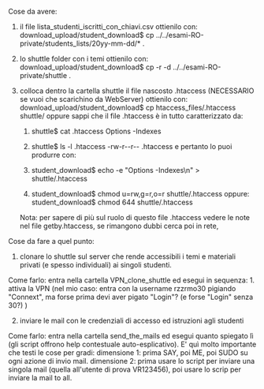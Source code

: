 Cose da avere:

1. il file lista_studenti_iscritti_con_chiavi.csv
   ottienilo con:
   download_upload/student_download$ cp ../../esami-RO-private/students_lists/20yy-mm-dd/* .
2. lo shuttle folder con i temi
   ottienilo con:
   download_upload/student_download$ cp -r -d ../../esami-RO-private/shuttle .

3. colloca dentro la cartella shuttle il file nascosto .htaccess   (NECESSARIO se vuoi che scarichino da WebServer)
   ottienilo con:
        download_upload/student_download$ cp htaccess_files/.htaccess shuttle/
   oppure sappi che il file .htaccess è in tutto caratterizzato da:
      1. shuttle$ cat .htaccess 
         Options -Indexes
	 
      2. shuttle$ ls -l  .htaccess
         -rw-r--r--  .htaccess
   e pertanto lo puoi produrre con:
      1. student_download$ echo -e "Options -Indexes\n" > shuttle/.htaccess
      2. student_download$ chmod u=rw,g=r,o=r shuttle/.htaccess
          oppure:
	 student_download$ chmod 644 shuttle/.htaccess

   Nota: per sapere di più sul ruolo di questo file .htaccess vedere le note nel file getby.htaccess, se rimangono dubbi cerca poi in rete, 

Cose da fare a quel punto:
1. clonare lo shuttle sul server che rende accessibili i temi e materiali privati (e spesso individuali) ai singoli studenti.

  Come farlo: entra nella cartella VPN_clone_shuttle ed esegui in sequenza:
      1. attiva la VPN (nel mio caso: entra con la username rzzrmo30 pigiando "Connext", ma forse prima devi aver pigato "Login"? (e forse "Login" senza 30?) )

2. inviare le mail con le credenziali di accesso ed istruzioni agli studenti

  Come farlo: entra nella cartella send_the_mails ed esegui quanto spiegato lì (gli script offrono help contestuale auto-esplicativo).
  E' quì molto importante che testi le cose per gradi:
    dimensione 1: prima SAY, poi ME, poi SUDO su ogni azione di invio mail.
    dimensione 2: prima usare lo script per inviare una singola mail (quella all'utente di prova VR123456), poi usare lo scrip per inviare la mail to all.

